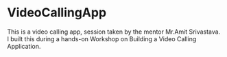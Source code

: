 # VideoCallingApp
This is a video calling app, session taken by the mentor Mr.Amit Srivastava. I built this during a hands-on Workshop on Building a Video Calling Application.
